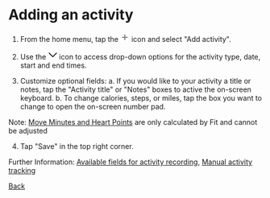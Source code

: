 # Adding an activity

1. From the home menu, tap the ![add](assets/images/add.png) icon and select "Add activity".

2. Use the ![dropdown](assets/images/dropdown.png) icon to access drop-down options for the activity type, date, start and end times.

3. Customize optional fields:
  a. If you would like to your activity a title or notes, tap the "Activity title" or "Notes" boxes to active the on-screen keyboard.
  b. To change calories, steps, or miles, tap the box you want to change to open the on-screen number pad.

  Note: [Move Minutes and Heart Points]( concept4heartpointsmoveminutes.html ) are only calculated by Fit and cannot be adjusted

4. Tap "Save" in the top right corner.

Further Information: [Available fields for activity recording](reference1activityfields.html), [Manual activity tracking](concept2manualactivity.html)

[Back](index.html)
